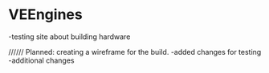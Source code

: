 # VEEngines
-testing site about building hardware


//////
Planned: creating a wireframe for the build.
-added changes for testing 
-additional changes

